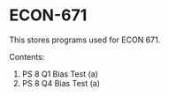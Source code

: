 # ECON-671

This stores programs used for ECON 671.

Contents:
1. PS 8 Q1 Bias Test (a)
2. PS 8 Q4 Bias Test (a)